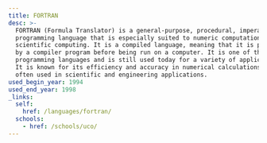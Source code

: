 ```yaml
---
title: FORTRAN
desc: >-
  FORTRAN (Formula Translator) is a general-purpose, procedural, imperative
  programming language that is especially suited to numeric computation and
  scientific computing. It is a compiled language, meaning that it is processed
  by a compiler program before being run on a computer. It is one of the oldest
  programming languages and is still used today for a variety of applications.
  It is known for its efficiency and accuracy in numerical calculations, and is
  often used in scientific and engineering applications.
used_begin_year: 1994
used_end_year: 1998
_links:
  self:
    href: /languages/fortran/
  schools:
    - href: /schools/uco/
---
```

